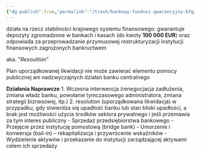 ```yaml
---
{"dg-publish":true,"permalink":"/trash/bankowy-fundusz-gwarancyjny-bfg/"}
---
```


działa na rzecz stabilności krajowego systemu finansowego: gwarantuje depozyty
zgromadzone w bankach i kasach (do kwoty **100 000 EUR**) oraz odpowiada za przeprowadzanie przymusowej restrukturyzacji instytucji finansowych zagrożonych bankructwem

aka. "*Resoultion*"

Plan uporządkowanej likwidacji nie może zawierać elementu pomocy publicznej ani nadzwyczajnych działań banku centralnego

**Działania Naprawcze**
	1. Wczesna interwencja (renegocjacja zadłużenia, zmiana władz banku, powołanie tymczasowego administratora, zmiana strategii biznesowej, itp.)
	2. resolution (uporządkowana likwidacja) w przypadku, gdy stwierdza się upadłość banku lub stan bliski upadłości, a brak jest możliwości użycia środków sektora prywatnego i jeśli przemawia za tym interes publiczny
		- Sprzedaż przedsiębiorstwa bankowego
		- Przejęcie przez instytucję pomostową (bridge bank)
		- Umorzenie i konwersja (bail-in) – rekapitalizacja i przywrócenie wskaźników
		- Wydzielenie aktywów i przekazanie do instytucji zarządzającej aktywami celem ich sprzedaży